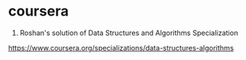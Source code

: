 # coursera
1. Roshan's solution of Data Structures and Algorithms Specialization

https://www.coursera.org/specializations/data-structures-algorithms
